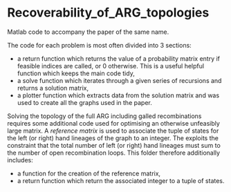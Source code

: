 # Recoverability_of_ARG_topologies
Matlab code to accompany the paper of the same name.

The code for each problem is most often divided into 3 sections:  
- a return function which returns the value of a probability matrix entry if feasible indices are called, or 0 otherwise. This is a useful helpful function which keeps the main code tidy,   
- a solve function which iterates through a given series of recursions and returns a solution matrix,   
- a plotter function which extracts data from the solution matrix and was used to create all the graphs used in the paper.   

Solving the topology of the full ARG including galled recombinations requires some additional code used for optimising an otherwise unfeasibly large matrix. A _reference matrix_ is used to associate the tuple of states for the left (or right) hand lineages of the graph to an integer. The exploits the constraint that the total number of left (or right) hand lineages must sum to the number of open recombination loops. This folder therefore additionally includes:   
- a function for the creation of the reference matrix,   
- a return function which return the associated integer to a tuple of states.
